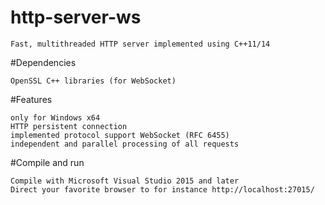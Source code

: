 # http-server-ws

    Fast, multithreaded HTTP server implemented using C++11/14

#Dependencies

    OpenSSL C++ libraries (for WebSocket)

#Features

    only for Windows x64
    HTTP persistent connection
    implemented protocol support WebSocket (RFC 6455)
    independent and parallel processing of all requests

#Compile and run

    Compile with Microsoft Visual Studio 2015 and later
    Direct your favorite browser to for instance http://localhost:27015/
